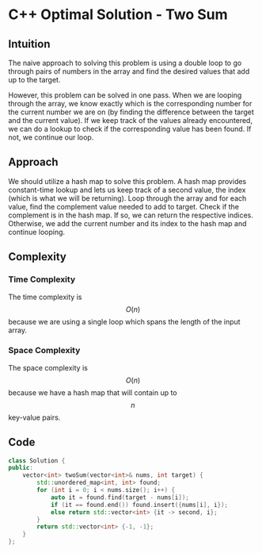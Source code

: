 # C++ Optimal Solution - Two Sum

## Intuition
<!-- Describe your first thoughts on how to solve this problem. -->
The naive approach to solving this problem is using a double loop to go through pairs of numbers in the array and find the desired values that add up to the target.

However, this problem can be solved in one pass. When we are looping through the array, we know exactly which is the corresponding number for the current number we are on (by finding the difference between the target and the current value). If we keep track of the values already encountered, we can do a lookup to check if the corresponding value has been found. If not, we continue our loop.

## Approach
<!-- Describe your approach to solving the problem. -->
We should utilize a hash map to solve this problem. A hash map provides constant-time lookup and lets us keep track of a second value, the index (which is what we will be returning). Loop through the array and for each value, find the complement value needed to add to target. Check if the complement is in the hash map. If so, we can return the respective indices. Otherwise, we add the current number and its index to the hash map and continue looping.

## Complexity

### Time Complexity
<!-- Add your time complexity here, e.g. $$O(n)$$ -->
The time complexity is $$O(n)$$ because we are using a single loop which spans the length of the input array.

### Space Complexity
<!-- Add your space complexity here, e.g. $$O(n)$$ -->
The space complexity is $$O(n)$$ because we have a hash map that will contain up to $$n$$ key-value pairs.

## Code

```cpp
class Solution {
public:
    vector<int> twoSum(vector<int>& nums, int target) {
        std::unordered_map<int, int> found;
        for (int i = 0; i < nums.size(); i++) {
            auto it = found.find(target - nums[i]);
            if (it == found.end()) found.insert({nums[i], i});
            else return std::vector<int> {it -> second, i};
        }
        return std::vector<int> {-1, -1};
    }
};
```
